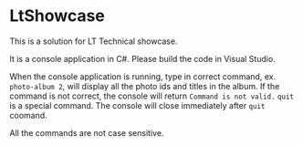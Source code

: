 # LtShowcase

This is a solution for LT Technical showcase.

It is a console application in C#. Please build the code in Visual Studio.

When the console application is running, type in correct command, ex. `photo-album 2`, will display all the photo ids and titles in the album.
If the command is not correct, the console will return `Command is not valid.`
`quit` is a special command. The console will close immediately after `quit` coomand.

All the commands are not case sensitive.

